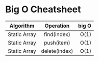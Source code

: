 # Big O Cheatsheet

| Algorithm     | Operation     | big O |
| ------------- |:-------------:| -----:|
| Static Array  |  find(index)  |  O(1) |
| Static Array  |   push(item)  |  O(1) |
| Static Array  | delete(index) |  O(1) |